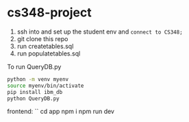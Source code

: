 # cs348-project

1. ssh into and set up the student env and ``connect to CS348;``
2. git clone this repo
3. run createtables.sql
4. run populatetables.sql


To run QueryDB.py

```bash
python -m venv myenv
source myenv/bin/activate
pip install ibm_db
python QueryDB.py
```

frontend:
``
cd app
npm i
npm run dev
```